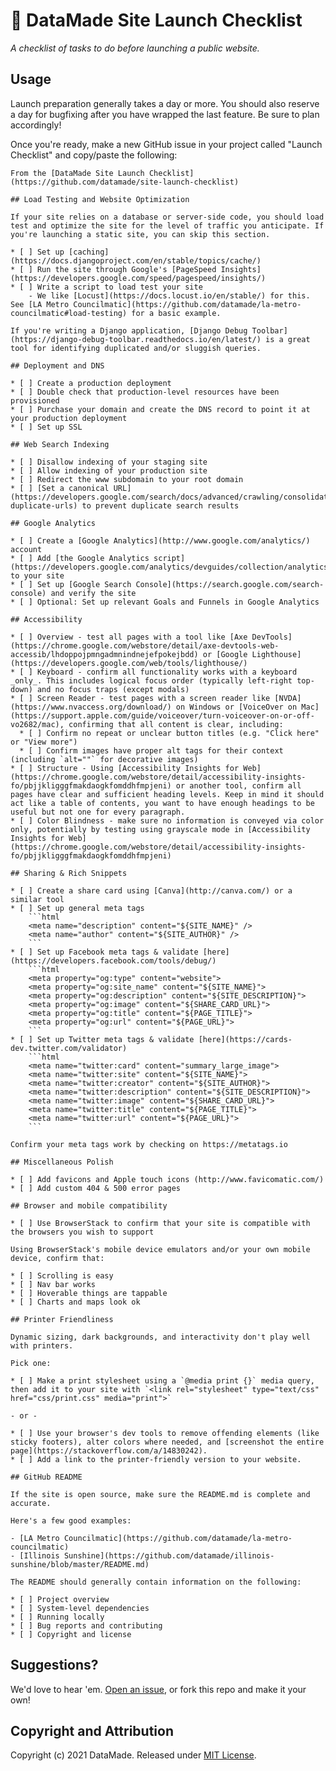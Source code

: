 # 🚀 DataMade Site Launch Checklist
_A checklist of tasks to do before launching a public website._

## Usage
Launch preparation generally takes a day or more. You should also reserve a day for bugfixing after you have wrapped the last feature. Be sure to plan accordingly!

Once you're ready, make a new GitHub issue in your project called "Launch Checklist" and copy/paste the following:

```
From the [DataMade Site Launch Checklist](https://github.com/datamade/site-launch-checklist)

## Load Testing and Website Optimization

If your site relies on a database or server-side code, you should load test and optimize the site for the level of traffic you anticipate. If you're launching a static site, you can skip this section.

* [ ] Set up [caching](https://docs.djangoproject.com/en/stable/topics/cache/)
* [ ] Run the site through Google's [PageSpeed Insights](https://developers.google.com/speed/pagespeed/insights/)
* [ ] Write a script to load test your site
    - We like [Locust](https://docs.locust.io/en/stable/) for this. See [LA Metro Councilmatic](https://github.com/datamade/la-metro-councilmatic#load-testing) for a basic example.

If you're writing a Django application, [Django Debug Toolbar](https://django-debug-toolbar.readthedocs.io/en/latest/) is a great tool for identifying duplicated and/or sluggish queries.

## Deployment and DNS

* [ ] Create a production deployment
* [ ] Double check that production-level resources have been provisioned
* [ ] Purchase your domain and create the DNS record to point it at your production deployment
* [ ] Set up SSL

## Web Search Indexing

* [ ] Disallow indexing of your staging site
* [ ] Allow indexing of your production site
* [ ] Redirect the www subdomain to your root domain
* [ ] [Set a canonical URL](https://developers.google.com/search/docs/advanced/crawling/consolidate-duplicate-urls) to prevent duplicate search results

## Google Analytics

* [ ] Create a [Google Analytics](http://www.google.com/analytics/) account
* [ ] Add [the Google Analytics script](https://developers.google.com/analytics/devguides/collection/analyticsjs) to your site
* [ ] Set up [Google Search Console](https://search.google.com/search-console) and verify the site
* [ ] Optional: Set up relevant Goals and Funnels in Google Analytics

## Accessibility

* [ ] Overview - test all pages with a tool like [Axe DevTools](https://chrome.google.com/webstore/detail/axe-devtools-web-accessib/lhdoppojpmngadmnindnejefpokejbdd) or [Google Lighthouse](https://developers.google.com/web/tools/lighthouse/)
* [ ] Keyboard - confirm all functionality works with a keyboard _only_. This includes logical focus order (typically left-right top-down) and no focus traps (except modals)
* [ ] Screen Reader - test pages with a screen reader like [NVDA](https://www.nvaccess.org/download/) on Windows or [VoiceOver on Mac](https://support.apple.com/guide/voiceover/turn-voiceover-on-or-off-vo2682/mac), confirming that all content is clear, including:
  * [ ] Confirm no repeat or unclear button titles (e.g. "Click here" or "View more")
  * [ ] Confirm images have proper alt tags for their context (including `alt=""` for decorative images)
* [ ] Structure - Using [Accessibility Insights for Web](https://chrome.google.com/webstore/detail/accessibility-insights-fo/pbjjkligggfmakdaogkfomddhfmpjeni) or another tool, confirm all pages have clear and sufficient heading levels. Keep in mind it should act like a table of contents, you want to have enough headings to be useful but not one for every paragraph.
* [ ] Color Blindness - make sure no information is conveyed via color only, potentially by testing using grayscale mode in [Accessibility Insights for Web](https://chrome.google.com/webstore/detail/accessibility-insights-fo/pbjjkligggfmakdaogkfomddhfmpjeni)

## Sharing & Rich Snippets

* [ ] Create a share card using [Canva](http://canva.com/) or a similar tool
* [ ] Set up general meta tags
    ```html
    <meta name="description" content="${SITE_NAME}" />
    <meta name="author" content="${SITE_AUTHOR}" />
    ```
* [ ] Set up Facebook meta tags & validate [here](https://developers.facebook.com/tools/debug/)
    ```html
    <meta property="og:type" content="website">
    <meta property="og:site_name" content="${SITE_NAME}">
    <meta property="og:description" content="${SITE_DESCRIPTION}">
    <meta property="og:image" content="${SHARE_CARD_URL}">
    <meta property="og:title" content="${PAGE_TITLE}">
    <meta property="og:url" content="${PAGE_URL}">
    ```
* [ ] Set up Twitter meta tags & validate [here](https://cards-dev.twitter.com/validator)
    ```html
    <meta name="twitter:card" content="summary_large_image">
    <meta name="twitter:site" content="${SITE_NAME}">
    <meta name="twitter:creator" content="${SITE_AUTHOR}">
    <meta name="twitter:description" content="${SITE_DESCRIPTION}">
    <meta name="twitter:image" content="${SHARE_CARD_URL}">
    <meta name="twitter:title" content="${PAGE_TITLE}">
    <meta name="twitter:url" content="${PAGE_URL}">
    ```

Confirm your meta tags work by checking on https://metatags.io

## Miscellaneous Polish

* [ ] Add favicons and Apple touch icons (http://www.favicomatic.com/)
* [ ] Add custom 404 & 500 error pages

## Browser and mobile compatibility

* [ ] Use BrowserStack to confirm that your site is compatible with the browsers you wish to support

Using BrowserStack's mobile device emulators and/or your own mobile device, confirm that:

* [ ] Scrolling is easy
* [ ] Nav bar works
* [ ] Hoverable things are tappable
* [ ] Charts and maps look ok

## Printer Friendliness

Dynamic sizing, dark backgrounds, and interactivity don't play well with printers.

Pick one:

* [ ] Make a print stylesheet using a `@media print {}` media query, then add it to your site with `<link rel="stylesheet" type="text/css" href="css/print.css" media="print">`

- or -

* [ ] Use your browser's dev tools to remove offending elements (like sticky footers), alter colors where needed, and [screenshot the entire page](https://stackoverflow.com/a/14830242).
* [ ] Add a link to the printer-friendly version to your website.

## GitHub README

If the site is open source, make sure the README.md is complete and accurate.

Here's a few good examples:

- [LA Metro Councilmatic](https://github.com/datamade/la-metro-councilmatic)
- [Illinois Sunshine](https://github.com/datamade/illinois-sunshine/blob/master/README.md)

The README should generally contain information on the following:

* [ ] Project overview
* [ ] System-level dependencies
* [ ] Running locally
* [ ] Bug reports and contributing
* [ ] Copyright and license
```

## Suggestions?

We'd love to hear 'em. [Open an issue](https://github.com/datamade/site-launch-checklist/issues), or fork this repo and make it your own!

## Copyright and Attribution

Copyright (c) 2021 DataMade. Released under [MIT License](https://github.com/datamade/site-launch-checklist/blob/master/LICENSE).
